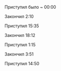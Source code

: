 Приступил было ~ 00:00

Закончил 2:10

Приступил 15:35

Закончил 18:12

Приступил 1:15

Закончил 3:51

Приступил 14:50
